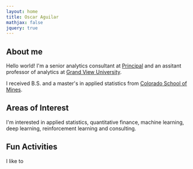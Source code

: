 ```yaml
---
layout: home
title: Oscar Aguilar
mathjax: false
jquery: true
---
```


## About me
Hello world! I'm a senior analytics consultant at [Principal](https://www.principal.com/) and an assitant professor of analytics at [Grand View University](https://www.grandview.edu/). 

I received B.S. and a master's in applied statistics from [Colorado School of Mines](https://www.mines.edu/).  

## Areas of Interest
I'm interested in applied statistics, quantitative finance, machine learning, deep learning, reinforcement learning and consulting.

## Fun Activities
I like to 

